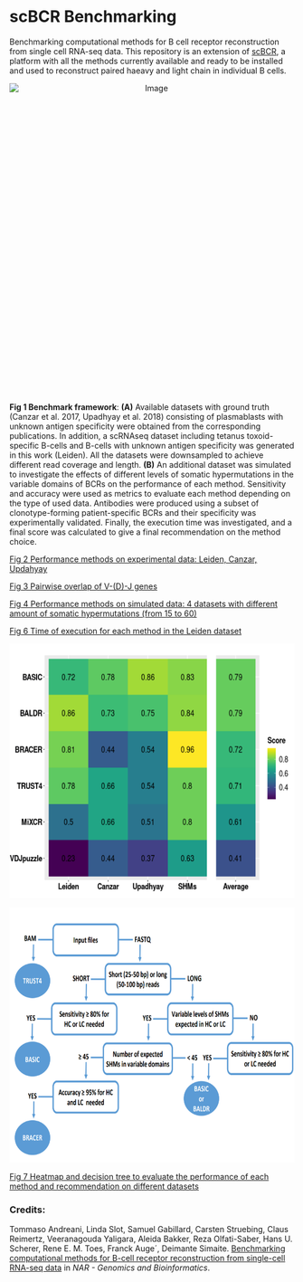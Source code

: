 # scBCR Benchmarking
Benchmarking computational methods for B cell receptor reconstruction from single cell RNA-seq data. This repository is an extension of [scBCR](https://gitlab.com/tAndreani/scBCR), a platform with all the methods currently available and ready to be installed and used to reconstruct paired haeavy and light chain in individual B cells.  

<p align="center">
<img src="https://user-images.githubusercontent.com/6462162/150326571-4ac5952c-b291-4a5d-9e9a-1a35110b51da.PNG" alt="Image" width="800" height="550" style="display: block; margin: 0 auto" />
  
**Fig 1 Benchmark framework**: **(A)** Available datasets with ground truth (Canzar et al. 2017, 
Upadhyay et al. 2018) consisting of plasmablasts with unknown antigen specificity were obtained from the corresponding publications. In addition, a scRNAseq dataset including tetanus toxoid-specific B-cells and B-cells with unknown antigen specificity was generated in this work (Leiden). All the datasets were downsampled to achieve different read coverage and length. **(B)** An additional dataset was simulated to investigate the effects of different levels of somatic hypermutations in the variable domains 
of BCRs on the performance of each method. Sensitivity and accuracy were used as metrics to evaluate each method depending on the type of used data. Antibodies were produced using a subset of clonotype-forming patient-specific BCRs and their specificity was experimentally validated. Finally, the execution time was investigated, and a final score was calculated to give a final recommendation on the method choice.  


[Fig 2 Performance methods on experimental data: Leiden, Canzar, Updahyay](https://github.com/tAndreani/scBCR/blob/main/Scripts/Plot_Sensitivity.r)  

[Fig 3 Pairwise overlap of V-(D)-J genes](https://github.com/tAndreani/scBCR/blob/main/Scripts/Overlap_Genes/Figure_3_Lower_Heatmap.r)  
  
[Fig 4 Performance methods on simulated data: 4 datasets with different amount of somatic hypermutations (from 15 to 60)](https://github.com/tAndreani/scBCR/blob/main/Scripts/PLOT_accuracy_SHMs.r)

[Fig 6 Time of execution for each method in the Leiden dataset](https://github.com/tAndreani/scBCR/blob/main/Scripts/Plot_Time.r)

<p align="center"><img src="Images/Fig.6-A.PNG" alt="Image" width="600" height="450">
<p align="center"><img src="Images/Fig.6-B.PNG" alt="Image" width="700" height="450">

[Fig 7 Heatmap and decision tree to evaluate the performance of each method and recommendation on different datasets](https://github.com/tAndreani/scBCR/blob/main/Scripts/HeatMap_All_Tools_Evaluation.r)

### Credits:
Tommaso Andreani, Linda Slot, Samuel Gabillard, Carsten Struebing, Claus Reimertz, Veeranagouda Yaligara, Aleida Bakker, Reza Olfati-Saber, Hans U. Scherer, Rene E. M. Toes, Franck Auge´, Deimante Simaite.  [Benchmarking computational methods for B-cell receptor reconstruction from single-cell RNA-seq data](https://academic.oup.com/nargab/article/4/3/lqac049/6643029) in _NAR - Genomics and Bioinformatics_.
